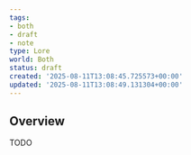 ```yaml
---
tags:
- both
- draft
- note
type: Lore
world: Both
status: draft
created: '2025-08-11T13:08:45.725573+00:00'
updated: '2025-08-11T13:08:49.131304+00:00'
---
```



## Overview

TODO
